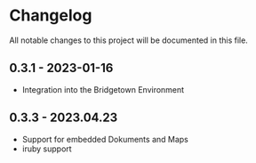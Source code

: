 # Changelog

All notable changes to this project will be documented in this file.



## 0.3.1 - 2023-01-16

- Integration into the Bridgetown Environment 

## 0.3.3 - 2023.04.23
- Support for embedded Dokuments and Maps
- iruby support 


